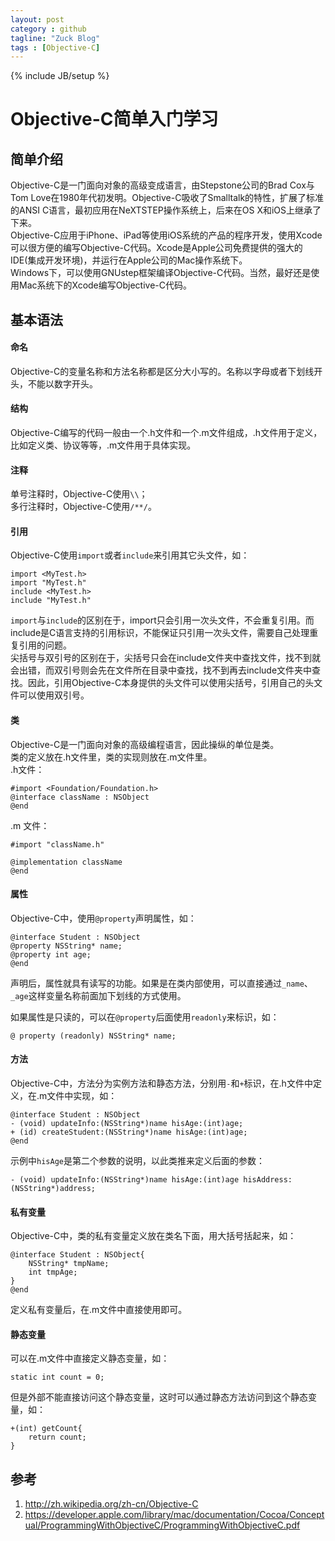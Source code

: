 ```yaml
---
layout: post
category : github
tagline: "Zuck Blog"
tags : [Objective-C]
---
```

{% include JB/setup %}

# Objective-C简单入门学习

## 简单介绍

Objective-C是一门面向对象的高级变成语言，由Stepstone公司的Brad Cox与Tom Love在1980年代初发明。Objective-C吸收了Smalltalk的特性，扩展了标准的ANSI C语言，最初应用在NeXTSTEP操作系统上，后来在OS X和iOS上继承了下来。  
Objective-C应用于iPhone、iPad等使用iOS系统的产品的程序开发，使用Xcode可以很方便的编写Objective-C代码。Xcode是Apple公司免费提供的强大的IDE(集成开发环境)，并运行在Apple公司的Mac操作系统下。  
Windows下，可以使用GNUstep框架编译Objective-C代码。当然，最好还是使用Mac系统下的Xcode编写Objective-C代码。

## 基本语法

#### 命名

Objective-C的变量名称和方法名称都是区分大小写的。名称以字母或者下划线开头，不能以数字开头。  

#### 结构

Objective-C编写的代码一般由一个.h文件和一个.m文件组成，.h文件用于定义，比如定义类、协议等等，.m文件用于具体实现。

#### 注释

单号注释时，Objective-C使用`\\`；  
多行注释时，Objective-C使用`/**/`。

#### 引用

Objective-C使用`import`或者`include`来引用其它头文件，如：  

	import <MyTest.h>
	import "MyTest.h"
	include <MyTest.h>
	include "MyTest.h"

`import`与`include`的区别在于，import只会引用一次头文件，不会重复引用。而include是C语言支持的引用标识，不能保证只引用一次头文件，需要自己处理重复引用的问题。  
尖括号与双引号的区别在于，尖括号只会在include文件夹中查找文件，找不到就会出错，而双引号则会先在文件所在目录中查找，找不到再去include文件夹中查找。因此，引用Objective-C本身提供的头文件可以使用尖括号，引用自己的头文件可以使用双引号。

#### 类

Objective-C是一门面向对象的高级编程语言，因此操纵的单位是类。  
类的定义放在.h文件里，类的实现则放在.m文件里。  
.h文件：

	#import <Foundation/Foundation.h>
	@interface className : NSObject
	@end

.m 文件：  

	#import "className.h"

	@implementation className
	@end

#### 属性

Objective-C中，使用`@property`声明属性，如：  

	@interface Student : NSObject
	@property NSString* name;
	@property int age;
	@end

声明后，属性就具有读写的功能。如果是在类内部使用，可以直接通过`_name`、`_age`这样变量名称前面加下划线的方式使用。 

如果属性是只读的，可以在`@property`后面使用`readonly`来标识，如：

	@ property (readonly) NSString* name;

#### 方法

Objective-C中，方法分为实例方法和静态方法，分别用`-`和`+`标识，在.h文件中定义，在.m文件中实现，如：  

	@interface Student : NSObject
	- (void) updateInfo:(NSString*)name hisAge:(int)age;
	+ (id) createStudent:(NSString*)name hisAge:(int)age;
	@end

示例中`hisAge`是第二个参数的说明，以此类推来定义后面的参数：  

	- (void) updateInfo:(NSString*)name hisAge:(int)age hisAddress:(NSString*)address;

#### 私有变量

Objective-C中，类的私有变量定义放在类名下面，用大括号括起来，如：

	@interface Student : NSObject{
		NSString* tmpName;
		int tmpAge;
	}
	@end

定义私有变量后，在.m文件中直接使用即可。

#### 静态变量

可以在.m文件中直接定义静态变量，如：  

	static int count = 0; 
但是外部不能直接访问这个静态变量，这时可以通过静态方法访问到这个静态变量，如：

	+(int) getCount{
		return count;
	}
	
## 参考

1. <http://zh.wikipedia.org/zh-cn/Objective-C>
2. <https://developer.apple.com/library/mac/documentation/Cocoa/Conceptual/ProgrammingWithObjectiveC/ProgrammingWithObjectiveC.pdf>